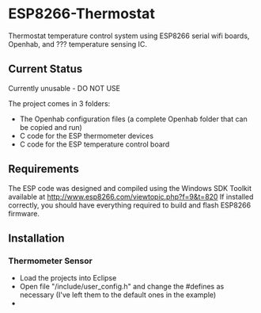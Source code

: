 # ESP8266-Thermostat

Thermostat temperature control system using ESP8266 serial wifi boards, Openhab, and ??? temperature sensing IC.

## Current Status

Currently unusable - DO NOT USE

The project comes in 3 folders:

* The Openhab configuration files (a complete Openhab folder that can be copied and run)
* C code for the ESP thermometer devices
* C code for the ESP temperature control board

## Requirements

The ESP code was designed and compiled using the Windows SDK Toolkit available at http://www.esp8266.com/viewtopic.php?f=9&t=820 If installed correctly, you should have everything required to build and flash ESP8266 firmware.

## Installation

### Thermometer Sensor

* Load the projects into Eclipse
* Open file "/include/user_config.h" and change the #defines as necessary (I've left them to the default ones in the example)
* 
